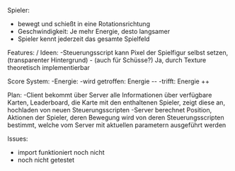 Spieler:
  - bewegt und schießt in eine Rotationsrichtung
  - Geschwindigkeit: Je mehr Energie, desto langsamer
  - Spieler kennt jederzeit das gesamte Spielfeld

Features: / Ideen:
    -Steuerungsscript kann Pixel der Spielfigur selbst setzen, (transparenter Hintergrund)
    - (auch für Schüsse?) Ja, durch Texture theoretisch implementierbar

Score System:
    -Energie:
        -wird getroffen: Energie --
        -trifft: Energie ++

Plan:
    -Client bekommt über Server alle Informationen über verfügbare Karten, Leaderboard, die Karte mit den enthaltenen Spieler, zeigt diese an, hochladen von neuen Steuerungsscripten
    -Server berechnet Position, Aktionen der Spieler, deren Bewegung wird von deren Steuerungsscripten bestimmt, welche vom Server mit aktuellen parametern ausgeführt werden

Issues:
  - import funktioniert noch nicht
  - noch nicht getestet

